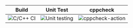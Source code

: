 

|Build|Unit Test|cppcheck|
|:--:|:--:|:--:|
|![C/C++ CI](https://github.com/stepin104694/Time-to-code/workflows/C/C++%20CI/badge.svg)|![Unit testing](https://github.com/stepin104694/Time-to-code/workflows/Unit%20testing/badge.svg)|![cppcheck-action](https://github.com/stepin104694/Time-to-code/workflows/cppcheck-action/badge.svg)|

